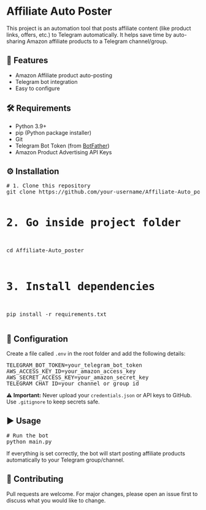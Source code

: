 <h1>Affiliate Auto Poster</h1>

<p>
This project is an automation tool that posts affiliate content (like product links, offers, etc.) to Telegram automatically.
It helps save time by auto-sharing Amazon affiliate products to a Telegram channel/group.
</p>

<h2>🚀 Features</h2>
<ul>
  <li>Amazon Affiliate product auto-posting</li>
  <li>Telegram bot integration</li>
  <li>Easy to configure</li>
</ul>

<h2>🛠️ Requirements</h2>
<ul>
  <li>Python 3.9+</li>
  <li>pip (Python package installer)</li>
  <li>Git</li>
  <li>Telegram Bot Token (from <a href="https://t.me/BotFather" target="_blank">BotFather</a>)</li>
  <li>Amazon Product Advertising API Keys</li>
</ul>

<h2>⚙️ Installation</h2>
<pre>
# 1. Clone this repository
git clone https://github.com/your-username/Affiliate-Auto_poster.git

# 2. Go inside project folder
cd Affiliate-Auto_poster

# 3. Install dependencies
pip install -r requirements.txt
</pre>

<h2>🔑 Configuration</h2>
<p>
Create a file called <code>.env</code> in the root folder and add the following details:
</p>

<pre>
TELEGRAM_BOT_TOKEN=your_telegram_bot_token
AWS_ACCESS_KEY_ID=your_amazon_access_key
AWS_SECRET_ACCESS_KEY=your_amazon_secret_key
TELEGRAM_CHAT_ID=your_channel_or_group_id
</pre>

<p>
⚠️ <b>Important:</b> Never upload your <code>credentials.json</code> or API keys to GitHub.
Use <code>.gitignore</code> to keep secrets safe.
</p>

<h2>▶️ Usage</h2>
<pre>
# Run the bot
python main.py
</pre>

<p>
If everything is set correctly, the bot will start posting affiliate products automatically to your Telegram group/channel.
</p>

<h2>🤝 Contributing</h2>
<p>
Pull requests are welcome. For major changes, please open an issue first to discuss what you would like to change.
</p>


